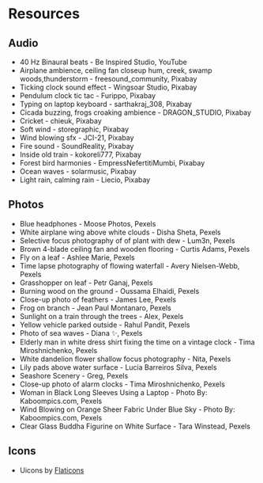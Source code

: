 # Resources

## Audio

* 40 Hz Binaural beats - Be Inspired Studio, YouTube
* Airplane ambience, ceiling fan closeup hum, creek, swamp woods,thunderstorm - freesound_community, Pixabay
* Ticking clock sound effect - Wingsoar Studio, Pixabay 
* Pendulum clock tic tac - Furippo, Pixabay 
* Typing on laptop keyboard - sarthakraj_308, Pixabay 
* Cicada buzzing, frogs croaking ambience - DRAGON_STUDIO, Pixabay 
* Cricket - chieuk, Pixabay 
* Soft wind - storegraphic, Pixabay 
* Wind blowing sfx - JCI-21, Pixabay 
* Fire sound - SoundReality, Pixabay 
* Inside old train - kokoreli777, Pixabay
* Forest bird harmonies - EmpressNefertitiMumbi, Pixabay
* Ocean waves - solarmusic, Pixabay
* Light rain, calming rain - Liecio, Pixabay

## Photos

* Blue headphones - Moose Photos, Pexels
* White airplane wing above white clouds - Disha Sheta, Pexels
* Selective focus photography of of plant with dew - Lum3n, Pexels
* Brown 4-blade ceiling fan and wooden flooring - Curtis Adams, Pexels
* Fly on a leaf - Ashlee Marie, Pexels
* Time lapse photography of flowing waterfall - Avery Nielsen-Webb, Pexels
* Grasshopper on leaf - Petr Ganaj, Pexels
* Burning wood on the ground - Oussama Elhaidi, Pexels
* Close-up photo of feathers - James Lee, Pexels
* Frog on branch - Jean Paul Montanaro, Pexels
* Sunlight on a train through the trees - Alex, Pexels
* Yellow vehicle parked outside - Rahul Pandit, Pexels
* Photo of sea waves - Diana ✨, Pexels
* Elderly man in white dress shirt fixing the time on a vintage clock - Tima Miroshnichenko, Pexels
* White dandelion flower shallow focus photography - Nita, Pexels
* Lily pads above water surface - Lucia Barreiros Silva, Pexels
* Seashore Scenery - Greg, Pexels
* Close-up photo of alarm clocks - Tima Miroshnichenko, Pexels
* Woman in Black Long Sleeves Using a Laptop - Photo By: Kaboompics.com, Pexels
* Wind Blowing on Orange Sheer Fabric Under Blue Sky - Photo By: Kaboompics.com, Pexels
* Clear Glass Buddha Figurine on White Surface - Tara Winstead, Pexels

## Icons

* Uicons by [Flaticons](https://www.flaticon.com/)